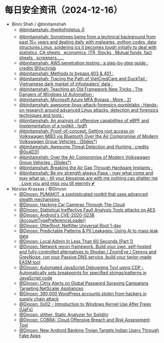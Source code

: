 # 每日安全资讯（2024-12-16）

- Binni Shah / @binitamshah
  - [@binitamshah: @willofmiletus ✌️](https://twitter.com/binitamshah/status/1868238550556434625)
  - [@binitamshah: Sometimes being from a technical background from past 15+ years and dealing daily with malwares, python codes, data structures,Linux, soldering ics it becomes tough initially to deal with statistics ,CA sheets , economics, ITR, Stocks , Mutual funds, fact sheets , screeners...…](https://twitter.com/binitamshah/status/1868238000607428815)
  - [@binitamshah: AWS penetration testing : a step-by-step guide :  credits @0xchrisb](https://twitter.com/binitamshah/status/1868204250117087595)
  - [@binitamshah: Methods to bypass 403 & 401 :](https://twitter.com/binitamshah/status/1868203221489197403)
  - [@binitamshah: Tracing the Path of VietCredCare and DuckTail : Vietnamese dark market of infostealers’ data :](https://twitter.com/binitamshah/status/1868202069909532706)
  - [@binitamshah: Teaching an Old Framework New Tricks : The Dangers of Windows UI Automation :](https://twitter.com/binitamshah/status/1868184087678341548)
  - [@binitamshah: Microsoft Azure MFA Bypass :  More :  2)](https://twitter.com/binitamshah/status/1868178753530319293)
  - [@binitamshah: awesome-linux-attack-forensics-purplelabs : Hands-on research around advanced Linux attacks, detection and forensics techniques and tools :](https://twitter.com/binitamshah/status/1868174345472024971)
  - [@binitamshah: An analysis of offensive capabilities of eBPF and implementation of a rootkit :  (pdf)](https://twitter.com/binitamshah/status/1868172516172411275)
  - [@binitamshah: Proof-of-concept: Getting root access on Volkswagen MIB3 via Bluetooth  Over the Air Compromise of Modern Volkswagen Group Vehicles :  (Slides*)](https://twitter.com/binitamshah/status/1868168069081956435)
  - [@binitamshah: Awesome Threat Detection and Hunting :  credits @0x4D31](https://twitter.com/binitamshah/status/1868167685923852358)
  - [@binitamshah: Over the Air Compromise of Modern Volkswagen Group Vehicles :  (Slides*)](https://twitter.com/binitamshah/status/1868166523149533425)
  - [@binitamshah: Breaking the Air Gap Through Hardware Implants :](https://twitter.com/binitamshah/status/1868166247202066537)
  - [@binitamshah: Be my strength always Papa - may what come and may what go - till your blessings are with me nothing can shatter me , Love you and miss you till eternity 💕](https://twitter.com/binitamshah/status/1868124070933393681)
- Nicolas Krassas / @Dinosn
  - [@Dinosn: PUMAKIT, a sophisticated rootkit that uses advanced stealth mechanisms](https://twitter.com/Dinosn/status/1868335174364385508)
  - [@Dinosn: Hacking Car Cameras Through The Cloud](https://twitter.com/Dinosn/status/1868296219304570991)
  - [@Dinosn: Statistical Ineffective Fault Analysis Tools attacks on AES](https://twitter.com/Dinosn/status/1868243878765355323)
  - [@Dinosn: Android's CVE-2020-0238 (AccountTypePreferenceLoader)](https://twitter.com/Dinosn/status/1868242418958844152)
  - [@Dinosn: OtterRoot: Netfilter Universal Root 1-day](https://twitter.com/Dinosn/status/1868242140632924475)
  - [@Dinosn: Predictable Patterns & PII Leakages: Using AI to mass leak data​](https://twitter.com/Dinosn/status/1868241258692665808)
  - [@Dinosn: Local Admin In Less Than 60 Seconds (Part 1)](https://twitter.com/Dinosn/status/1868241072448770406)
  - [@Dinosn: Network recon framework. Build your own, self-hosted and fully-controlled alternatives to Shodan / ZoomEye / Censys and GreyNoise, run your Passive DNS service, build your taylor-made EASM tool](https://twitter.com/Dinosn/status/1868239851600191723)
  - [@Dinosn: Automated JavaScript Debugging Tool using CDP - Automatically sets breakpoints for specified strings/patterns in JavaScript code](https://twitter.com/Dinosn/status/1868239570036551881)
  - [@Dinosn: Citrix Alerts on Global Password Spraying Campaigns Targeting NetScaler Appliances](https://twitter.com/Dinosn/status/1868239143035343017)
  - [@Dinosn: 390,000 WordPress accounts stolen from hackers in supply chain attack](https://twitter.com/Dinosn/status/1868151689532100949)
  - [@Dinosn: 0x02 - Introduction to Windows Kernel Use After Frees (UaFs)](https://twitter.com/Dinosn/status/1868151559651311828)
  - [@Dinosn: slither: Static Analyzer for Solidity](https://twitter.com/Dinosn/status/1868151484178743511)
  - [@Dinosn: COBRA: Cloud Offensive Breach and Risk Assessment Tool](https://twitter.com/Dinosn/status/1868151294726414564)
  - [@Dinosn: New Android Banking Trojan Targets Indian Users Through Fake Apps](https://twitter.com/Dinosn/status/1868151199545122904)
